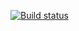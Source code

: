 [![Build status](https://ci.appveyor.com/api/projects/status/ntfa4n12uuienhn4/branch/master?svg=true)](https://ci.appveyor.com/project/hiiamvalya/patterns/branch/master)
